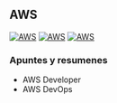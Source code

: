 ## AWS
[![AWS](https://img.shields.io/badge/Apuntes_Servicios-ff9900?style=for-the-badge&logo=amazon&logoColor=white&labelColor=101010)](https://github.com/Alberto-mt/AWS/blob/main/Apuntes_Servicios/index.md)
[![AWS](https://img.shields.io/badge/Resumen_Dev_DevOps-ff9900?style=for-the-badge&logo=amazon&logoColor=white&labelColor=101010)](https://github.com/Alberto-mt/AWS/blob/main/Resumen_Dev_DevOps/index.md)
[![AWS](https://img.shields.io/badge/Resumen_Servicios_AWS-ff9900?style=for-the-badge&logo=amazon&logoColor=white&labelColor=101010)](https://github.com/Alberto-mt/AWS/blob/main/Resumen_Servicios_AWS/index.md)

### Apuntes y resumenes
- AWS Developer
- AWS DevOps

